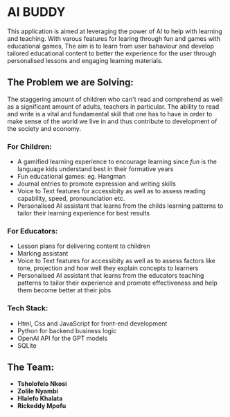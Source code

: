 # AI BUDDY

This application is aimed at leveraging the power of AI to help with learning and teaching. With varous features for learing through fun and games with educational games, The aim is to learn from user bahaviour and develop tailored educational content to better the experience for the user through personalised lessons and engaging learning materials.


## The Problem we are Solving:
The staggering amount of children who can't read and comprehend as well as a significant amount of adults, teachers in particular. The ability to read and write is a vital and fundamental skill that one has to have in order to make sense of the world we live in and thus contribute to development of the society and economy.


### For Children:
- A gamified learning experience to encourage learning since *fun* is the language kids understand best in their formative years
- Fun educational games: eg. Hangman
- Journal entries to promote expression and writing skills
- Voice to Text features for accessibity as well as to assess reading capability, speed, pronounciation etc.
- Personalised AI assistant that learns from the childs learning patterns to tailor their learning experience for best results

### For Educators:
- Lesson plans for delivering content to children
- Marking assistant
- Voice to Text features for accessibity as well as to assess factors like tone, projection and how well they explain concepts to learners
- Personalised AI assistant that learns from the educators teaching patterns to tailor their experience and promote effectiveness and help them become better at their jobs

### Tech Stack:
- Html, Css and JavaScript for front-end development 
- Python for backend business logic
- OpenAI API for the GPT models
- SQLite 

## The Team:
- **Tsholofelo Nkosi**
- **Zolile Nyambi**
- **Hlalefo Khalata**
- **Rickeddy Mpofu**